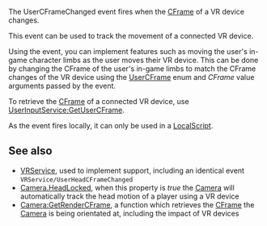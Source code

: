 The UserCFrameChanged event fires when the [CFrame](https://developer.roblox.com/en-us/api-reference/datatype/CFrame) of a VR device changes.

This event can be used to track the movement of a connected VR device.

Using the event, you can implement features such as moving the user's in-game character limbs as the user moves their VR device. This can be done by changing the CFrame of the user's in-game limbs to match the CFrame changes of the VR device using the [UserCFrame](https://developer.roblox.com/en-us/api-reference/enum/UserCFrame) enum and _CFrame_ value arguments passed by the event.

To retrieve the [CFrame](https://developer.roblox.com/en-us/api-reference/datatype/CFrame) of a connected VR device, use [UserInputService:GetUserCFrame](https://developer.roblox.com/en-us/api-reference/function/UserInputService/GetUserCFrame).

As the event fires locally, it can only be used in a [LocalScript](https://developer.roblox.com/en-us/api-reference/class/LocalScript).

See also
--------

*   [VRService](https://developer.roblox.com/en-us/api-reference/class/VRService), used to implement support, including an identical event `VRService/UserHeadCFrameChanged`
*   [Camera.HeadLocked](https://developer.roblox.com/en-us/api-reference/property/Camera/HeadLocked), when this property is _true_ the [Camera](https://developer.roblox.com/en-us/api-reference/class/Camera) will automatically track the head motion of a player using a VR device
*   [Camera:GetRenderCFrame](https://developer.roblox.com/en-us/api-reference/function/Camera/GetRenderCFrame), a function which retrieves the [CFrame](https://developer.roblox.com/en-us/api-reference/datatype/CFrame) the [Camera](https://developer.roblox.com/en-us/api-reference/class/Camera) is being orientated at, including the impact of VR devices